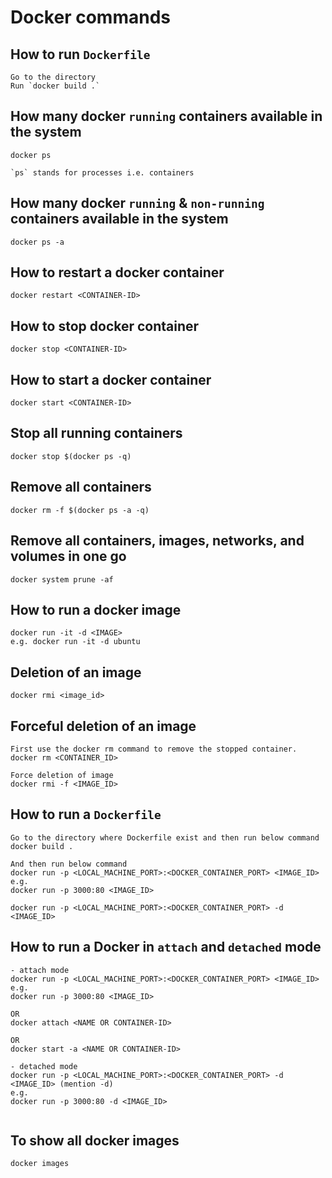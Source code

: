 # Docker commands

## How to run `Dockerfile`

```
Go to the directory
Run `docker build .`

```

## How many docker `running` containers available in the system

```
docker ps

`ps` stands for processes i.e. containers

```

## How many docker `running` & `non-running` containers available in the system

```
docker ps -a

```

## How to restart a docker container

```
docker restart <CONTAINER-ID>

```

## How to stop docker container

```
docker stop <CONTAINER-ID>

```

## How to start a docker container

```
docker start <CONTAINER-ID>

```

## Stop all running containers

```
docker stop $(docker ps -q)

```

## Remove all containers

```
docker rm -f $(docker ps -a -q)

```

## Remove all containers, images, networks, and volumes in one go

```
docker system prune -af

```

## How to run a docker image

```
docker run -it -d <IMAGE>
e.g. docker run -it -d ubuntu

```

## Deletion of an image

```
docker rmi <image_id>

```

## Forceful deletion of an image

```
First use the docker rm command to remove the stopped container.
docker rm <CONTAINER_ID>

Force deletion of image
docker rmi -f <IMAGE_ID>

```

## How to run a `Dockerfile`

```
Go to the directory where Dockerfile exist and then run below command
docker build .

And then run below command
docker run -p <LOCAL_MACHINE_PORT>:<DOCKER_CONTAINER_PORT> <IMAGE_ID>
e.g.
docker run -p 3000:80 <IMAGE_ID>

docker run -p <LOCAL_MACHINE_PORT>:<DOCKER_CONTAINER_PORT> -d <IMAGE_ID>

```

## How to run a Docker in `attach` and `detached` mode

```
- attach mode
docker run -p <LOCAL_MACHINE_PORT>:<DOCKER_CONTAINER_PORT> <IMAGE_ID>
e.g.
docker run -p 3000:80 <IMAGE_ID>

OR
docker attach <NAME OR CONTAINER-ID>

OR
docker start -a <NAME OR CONTAINER-ID>

- detached mode
docker run -p <LOCAL_MACHINE_PORT>:<DOCKER_CONTAINER_PORT> -d <IMAGE_ID> (mention -d)
e.g.
docker run -p 3000:80 -d <IMAGE_ID>


```

## To show all docker images

```
docker images

```
